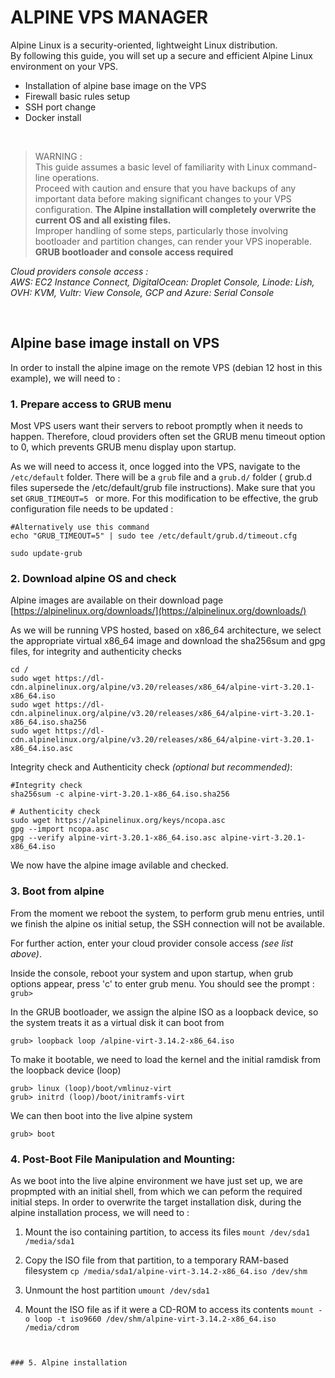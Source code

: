 # ALPINE VPS MANAGER

Alpine Linux is a security-oriented, lightweight Linux distribution.
<br>
By following this guide, you will set up a secure and efficient Alpine Linux environment on your VPS.

- Installation of alpine base image on the VPS
- Firewall basic rules setup
- SSH port change
- Docker install

<br>

> WARNING :\
This guide assumes a basic level of familiarity with Linux command-line operations.\
Proceed with caution and ensure that you have backups of any important data before making significant changes to your VPS configuration.
**The Alpine installation will completely overwrite the current OS and all existing files.**\
Improper handling of some steps, particularly those involving bootloader and partition changes, can render your VPS inoperable.\
**GRUB bootloader and console access required**
>

*Cloud providers console access : <br>
AWS: EC2 Instance Connect, DigitalOcean: Droplet Console, Linode: Lish, OVH: KVM,
Vultr: View Console, GCP and Azure: Serial Console*

<br>

## Alpine base image install on VPS

In order to install the alpine image on the remote VPS (debian 12 host in this example), we will need to :

### 1. Prepare access to GRUB menu 

Most VPS users want their servers to reboot promptly when it needs to happen. Therefore, cloud providers often set the GRUB menu timeout option to 0, which prevents GRUB menu display upon startup.

As we will need to access it, once logged into the VPS, navigate to the `/etc/default` folder.
There will be a `grub` file and a `grub.d/` folder ( grub.d files supersede the /etc/default/grub file instructions). Make sure that you set ```GRUB_TIMEOUT=5 ``` or more.
For this modification to be effective, the grub configuration file needs to be updated :

```
#Alternatively use this command
echo "GRUB_TIMEOUT=5" | sudo tee /etc/default/grub.d/timeout.cfg

sudo update-grub
```


### 2. Download alpine OS  and check

Alpine images are available on their download page [https://alpinelinux.org/downloads/](https://alpinelinux.org/downloads/)

As we will be running VPS hosted, based on x86_64 architecture, we select the appropriate virtual x86_64 image and download the sha256sum and gpg files, for integrity and authenticity checks

```
cd /
sudo wget https://dl-cdn.alpinelinux.org/alpine/v3.20/releases/x86_64/alpine-virt-3.20.1-x86_64.iso 
sudo wget https://dl-cdn.alpinelinux.org/alpine/v3.20/releases/x86_64/alpine-virt-3.20.1-x86_64.iso.sha256 
sudo wget https://dl-cdn.alpinelinux.org/alpine/v3.20/releases/x86_64/alpine-virt-3.20.1-x86_64.iso.asc
```

Integrity check and Authenticity check *(optional but recommended)*:

```
#Integrity check 
sha256sum -c alpine-virt-3.20.1-x86_64.iso.sha256

# Authenticity check
sudo wget https://alpinelinux.org/keys/ncopa.asc
gpg --import ncopa.asc 
gpg --verify alpine-virt-3.20.1-x86_64.iso.asc alpine-virt-3.20.1-x86_64.iso
```
We now have the alpine image avilable and checked.


### 3. Boot from alpine

From the moment we reboot the system, to perform grub menu entries, until we finish the alpine os initial setup, the SSH connection will not be available.

For further action, enter your cloud provider console access *(see list above)*.

Inside the console, reboot your system and upon startup, when grub options appear, press 'c' to enter grub menu.
You should see the prompt :\
`grub>`

In the GRUB bootloader, we assign the alpine ISO as a loopback device, so the system treats it as a virtual disk it can boot from

```grub> loopback loop /alpine-virt-3.14.2-x86_64.iso```

To make it bootable, we need to load the kernel and the initial ramdisk from the loopback device (loop)

```
grub> linux (loop)/boot/vmlinuz-virt
grub> initrd (loop)/boot/initramfs-virt
```

We can then boot into the live alpine system

`grub> boot`


### 4. Post-Boot File Manipulation and Mounting:

As we boot into the live alpine environment we have just set up, we are propmpted with an initial shell, from which we can peform the required initial steps.
In order to overwrite the target installation disk, during the alpine installation process, we will need to :

1. Mount the iso containing partition, to access its files
```mount /dev/sda1 /media/sda1```

2. Copy the ISO file from that partition, to a temporary RAM-based filesystem
```cp /media/sda1/alpine-virt-3.14.2-x86_64.iso /dev/shm```

3. Unmount the host partition
```umount /dev/sda1```

4. Mount the ISO file as if it were a CD-ROM to access its contents
```mount -o loop -t iso9660 /dev/shm/alpine-virt-3.14.2-x86_64.iso /media/cdrom```


```


### 5. Alpine installation


